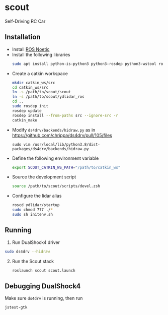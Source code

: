 # scout

Self-Driving RC Car

## Installation

- Install [ROS Noetic](http://wiki.ros.org/noetic/Installation)
- Install the following libraries
  ```bash
  sudo apt install python-is-python3 python3-rosdep python3-wstool ros-noetic-joy jstest-gtk
  ```
- Create a catkin workspace
  ```bash
  mkdir catkin_ws/src
  cd catkin_ws/src
  ln -s /path/to/scout/scout
  ln -s /path/to/scout/ydlidar_ros
  cd ..
  sudo rosdep init
  rosdep update
  rosdep install --from-paths src --ignore-src -r
  catkin_make
  ```
- Modify `ds4drv/backends/hidraw.py` as in https://github.com/chrippa/ds4drv/pull/105/files
  ```
  sudo vim /usr/local/lib/python3.8/dist-packages/ds4drv/backends/hidraw.py
  ```
- Define the following environment variable
  ```bash
  export SCOUT_CATKIN_WS_PATH="/path/to/catkin_ws"
  ```
- Source the development script
  ```bash
  source /path/to/scout/scripts/devel.zsh
  ```
- Configure the lidar alias
  ```bash
  roscd ydlidar/startup
  sudo chmod 777 ./*
  sudo sh initenv.sh
  ```

## Running

1. Run DualShock4 driver
  ```bash
  sudo ds4drv --hidraw
  ```
2. Run the Scout stack
   ```bash
   roslaunch scout scout.launch
   ```

## Debugging DualShock4

Make sure `ds4drv` is running, then run

```bash
jstest-gtk
```
